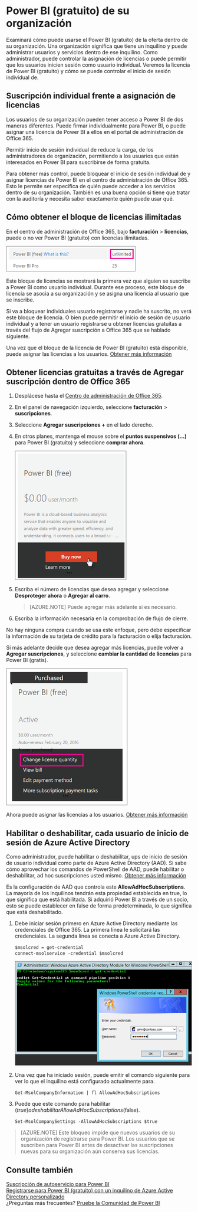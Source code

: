 <properties
pageTitle="Power BI (gratuito) de su organización"
description="Este artículo examina las opciones de Power BI (gratuito) desde una perspectiva de la organización. Si es el administrador del inquilino, esto le mostrará cómo administrar SAI (UPS) de inicio de sesión gratuita."
services="powerbi"
documentationCenter=""
authors="guyinacube"
manager="mblythe"
backup=""
editor=""
tags=""
qualityFocus="no"
qualityDate=""/>

<tags
ms.service="powerbi"
ms.devlang="NA"
ms.topic="article"
ms.tgt_pltfrm="na"
ms.workload="powerbi"
ms.date="09/21/2016"
ms.author="asaxton"/>
# Power BI (gratuito) de su organización

Examinará cómo puede usarse el Power BI (gratuito) de la oferta dentro de su organización. Una organización significa que tiene un inquilino y puede administrar usuarios y servicios dentro de ese inquilino. Como administrador, puede controlar la asignación de licencias o puede permitir que los usuarios inicien sesión como usuario individual. Veremos la licencia de Power BI (gratuito) y cómo se puede controlar el inicio de sesión individual de.

## Suscripción individual frente a asignación de licencias

Los usuarios de su organización pueden tener acceso a Power BI de dos maneras diferentes. Puede firmar individualmente para Power BI, o puede asignar una licencia de Power BI a ellos en el portal de administración de Office 365.

Permitir inicio de sesión individual de reduce la carga, de los administradores de organización, permitiendo a los usuarios que están interesados en Power BI para suscribirse de forma gratuita. 

Para obtener más control, puede bloquear el inicio de sesión individual de y asignar licencias de Power BI en el centro de administración de Office 365. Esto le permite ser específica de quién puede acceder a los servicios dentro de su organización. También es una buena opción si tiene que tratar con la auditoría y necesita saber exactamente quién puede usar qué.

## Cómo obtener el bloque de licencias ilimitadas
En el centro de administración de Office 365, bajo **facturación** > **licencias**, puede o no ver Power BI (gratuito) con licencias ilimitadas.

![](media/powerbi-admin-powerbi-free-in-your-organization/unlimited-licenses.png)
 
Este bloque de licencias se mostrará la primera vez que alguien se suscribe a Power BI como usuario individual. Durante ese proceso, este bloque de licencia se asocia a su organización y se asigna una licencia al usuario que se inscribe.

Si va a bloquear individuales usuario registrarse y nadie ha suscrito, no verá este bloque de licencia. O bien puede permitir el inicio de sesión de usuario individual y a tener un usuario registrarse u obtener licencias gratuitas a través del flujo de Agregar suscripción a Office 365 que se hablado siguiente.

Una vez que el bloque de la licencia de Power BI (gratuito) está disponible, puede asignar las licencias a los usuarios. [Obtener más información](https://support.office.com/article/Assign-or-unassign-licenses-for-Office-365-for-business-997596b5-4173-4627-b915-36abac6786dc)

## Obtener licencias gratuitas a través de Agregar suscripción dentro de Office 365

1.  Desplácese hasta el [Centro de administración de Office 365](https://portal.office.com/admin/default.aspx).
2.  En el panel de navegación izquierdo, seleccione **facturación** > **suscripciones**.
3.  Seleccione **Agregar suscripciones +** en el lado derecho.
4.  En otros planes, mantenga el mouse sobre el **puntos suspensivos (...)** para Power BI (gratuito) y seleccione **comprar ahora**.

    ![](media/powerbi-admin-powerbi-free-in-your-organization/buy-powerbi-free.png)

5.  Escriba el número de licencias que desea agregar y seleccione **Desproteger ahora** o **Agregar al carro**.

    > [AZURE.NOTE] Puede agregar más adelante si es necesario.

6.  Escriba la información necesaria en la comprobación de flujo de cierre.

No hay ninguna compra cuando se usa este enfoque, pero debe especificar la información de su tarjeta de crédito para la facturación o elija facturación.

Si más adelante decide que desea agregar más licencias, puede volver a **Agregar suscripciones**, y seleccione **cambiar la cantidad de licencias** para Power BI (gratis).

![](media/powerbi-admin-powerbi-free-in-your-organization/change-license-quantity.png)
 
Ahora puede asignar las licencias a los usuarios. [Obtener más información](https://support.office.com/article/Assign-or-unassign-licenses-for-Office-365-for-business-997596b5-4173-4627-b915-36abac6786dc)

## Habilitar o deshabilitar, cada usuario de inicio de sesión de Azure Active Directory

Como administrador, puede habilitar o deshabilitar, ups de inicio de sesión de usuario individual como parte de Azure Active Directory (AAD). Si sabe cómo aprovechar los comandos de PowerShell de AAD, puede habilitar o deshabilitar, ad hoc suscripciones usted mismo. [Obtener más información](https://technet.microsoft.com/library/jj151815.aspx)

Es la configuración de AAD que controla este **AllowAdHocSubscriptions**. La mayoría de los inquilinos tendrán esta propiedad establecida en true, lo que significa que está habilitada. Si adquirió Power BI a través de un socio, esto se puede establecer en false de forma predeterminada, lo que significa que está deshabilitado.

1.  Debe iniciar sesión primero en Azure Active Directory mediante las credenciales de Office 365. La primera línea le solicitará las credenciales. La segunda línea se conecta a Azure Active Directory.

        $msolcred = get-credential
        connect-msolservice -credential $msolcred
    
    ![](media/powerbi-admin-powerbi-free-in-your-organization/aad-signin.png)

2.  Una vez que ha iniciado sesión, puede emitir el comando siguiente para ver lo que el inquilino está configurado actualmente para.

        Get-MsolCompanyInformation | fl AllowAdHocSubscriptions

3.  Puede que este comando para habilitar ($true) o deshabilitar AllowAdHocSubscriptions ($false).

        Set-MsolCompanySettings -AllowAdHocSubscriptions $true

> [AZURE.NOTE] Este bloqueo impide que nuevos usuarios de su organización de registrarse para Power BI. Los usuarios que se suscriben para Power BI antes de desactivar las suscripciones nuevas para su organización aún conserva sus licencias.

## Consulte también

[Suscripción de autoservicio para Power BI](powerbi-service-self-service-signup-for-power-bi.md)  
[Registrarse para Power BI (gratuito) con un inquilino de Azure Active Directory personalizado](powerbi-admin-free-with-custom-azure-directory.md)  
¿Preguntas más frecuentes? [Pruebe la Comunidad de Power BI](http://community.powerbi.com/)